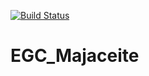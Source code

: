 [![Build Status](https://travis-ci.com/enderfews/EGC_Majaceite.svg?branch=deployment)](https://travis-ci.com/enderfews/EGC_Majaceite)

# EGC_Majaceite
